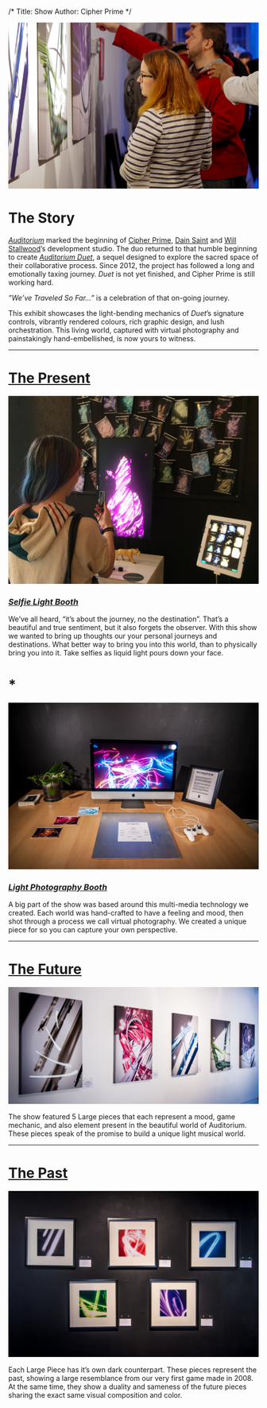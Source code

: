 /*
Title: Show
Author: Cipher Prime
*/

![Overview][Overview]

# The Story
*[Auditorium]* marked the beginning of [Cipher Prime], [Dain Saint] and [Will Stallwood]’s development studio. The duo returned to that humble beginning to create *[Auditorium Duet]*, a sequel designed to explore the sacred space of their collaborative process. Since 2012, the project has followed a long and emotionally taxing journey. *Duet* is not yet finished, and Cipher Prime is still working hard.
 
*”We’ve Traveled So Far…”* is a celebration of that on-going journey. 
 
This exhibit showcases the light-bending mechanics of *Duet*’s signature controls, vibrantly rendered colours, rich graphic design, and lush orchestration. This living world, captured with virtual photography and painstakingly hand-embellished, is now yours to witness.

***

# [The Present][Interactive]

[![Light Selfie Booth][Light Selfie Booth]][Interactive]
### [*Selfie Light Booth*][Interactive]

We’ve all heard, “it’s about the journey, no the destination”. That’s a beautiful and true sentiment, but it also forgets the observer. With this show we wanted to bring up thoughts our your personal journeys and destinations. What better way to bring you into this world, than to physically bring you into it. Take selfies as liquid light pours down your face.

# *

[![Light Photography Booth][Light Photography Booth]][Interactive]
### [*Light Photography Booth*][Interactive]

A big part of the show was based around this multi-media technology we created. Each world was hand-crafted to have a feeling and mood, then shot through a process we call virtual photography. We created a unique piece for so you can capture your own perspective.

***

# [The Future][Pieces]

[![Large Pieces][Large Pieces]][Pieces]

The show featured 5 Large pieces that each represent a mood, game mechanic, and also element present in the beautiful world of Auditorium. These pieces speak of the promise to build a unique light musical world.

***

# [The Past][Pieces]

[![Medium Pieces][Medium Pieces]][Pieces]

Each Large Piece has it’s own dark counterpart. These pieces represent the past, showing a large resemblance from our very first game made in 2008. At the same time, they show a duality and sameness of the future pieces sharing the exact same visual composition and color.



[Overview]: /content/img/staring_at_the_show.jpg
[Light Selfie Booth]: /content/img/light_selfie_booth.jpg
[Light Photography Booth]: /content/img/light_photo_booth.jpg
[Large Pieces]: /content/img/large_overview.jpg
[Medium Pieces]: /content/img/medium_overview.jpg

[Pieces]: /show/pieces
[Interactive]: /show/interactive

[Dain Saint]: http://twitter.com/dainsaint
[Will Stallwood]: http://twitter.com/willstall
[Auditorium]: http://www.playauditorium.com
[Auditorium Duet]: http://www.cipherprime.com/games/duet
[Cipher Prime]: http://www.cipherprime.com




